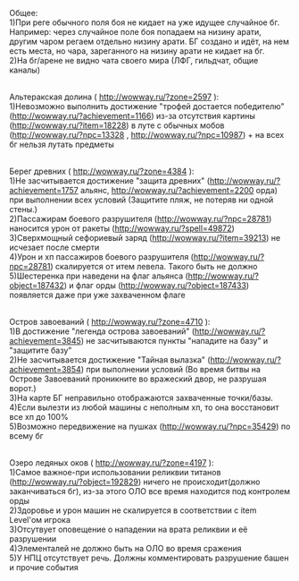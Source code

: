 Общее:<br>
1)При реге обычного поля боя не кидает на уже идущее случайное бг. Например: через случайное поле боя попадаем на низину арати, другим чаром регаем отдельно низину арати. БГ создано и идёт, на нем есть места, но чара, зареганного на низину арати не кидает на бг.  <br>
2)На бг/арене не видно чата своего мира (ЛФГ, гильдчат, общие каналы)<br><br>

Альтеракская долина ( http://wowway.ru/?zone=2597 ):<br>
1)Невозможно выполнить достижение "трофей достается победителю" (http://wowway.ru/?achievement=1166) из-за отсутствия картины (http://wowway.ru/?item=18228) в луте с обычных мобов (http://wowway.ru/?npc=13328 , http://wowway.ru/?npc=10987) + на всех бг нельзя лутать предметы<br><br>


Берег древних ( http://wowway.ru/?zone=4384 ):<br>
1)Не засчитывается достижение "защита древних" (http://wowway.ru/?achievement=1757 альянс, http://wowway.ru/?achievement=2200 орда) при выполнении всех условий (Защитите пляж, не потеряв ни одной стены.)<br>
2)Пассажирам боевого разрушителя (http://wowway.ru/?npc=28781) наносится урон от ракеты (http://wowway.ru/?spell=49872)
3)Сверхмощный сефориевый заряд (http://wowway.ru/?item=39213) не исчезает после смерти<br>
4)Урон и хп пассажиров боевого разрушителя (http://wowway.ru/?npc=28781) скалируется от итем левела. Такого быть не должно<br>
5)Шестеренка при наведени на флаг альянса (http://wowway.ru/?object=187432) и флаг орды (http://wowway.ru/?object=187433) появляется даже при уже захваченном флаге<br><br>


Остров завоеваний ( http://wowway.ru/?zone=4710 ):<br>
1)В достижение "легенда острова завоеваний" (http://wowway.ru/?achievement=3845) не засчитываются пункты "нападите на базу" и "защитите базу"<br>
2)Не засчитывается достижение "Тайная вылазка" (http://wowway.ru/?achievement=3854) при выполнении условий (Во время битвы на Острове Завоеваний проникните во вражеский двор, не разрушая ворот.)<br>
3)На карте БГ неправильно отображаются захваченные точки/базы.<br>
4)Если вылезти из любой машины с неполным хп, то она восстановит все хп до 100%<br>
5)Возможно передвижение на пушках (http://wowway.ru/?npc=35429) по всему бг<br><br>


Озеро ледяных оков ( http://wowway.ru/?zone=4197 ):<br>
1)Самое важное-при использовании реликвии титанов (http://wowway.ru/?object=192829) ничего не происходит(должно заканчиваться бг), из-за этого ОЛО все время находится под контролем орды<br>
2)Здоровье и урон машин не скалируется в соответствии с item Level'ом игрока<br>
3)Отсутвует оповещение о нападении на врата реликвии и её разрушении<br>
4)Элементалей не должно быть на ОЛО во время сражения<br>
5)У НПЦ отсутствует речь. Должны комментировать разрушение башен и прочие события
<br>
